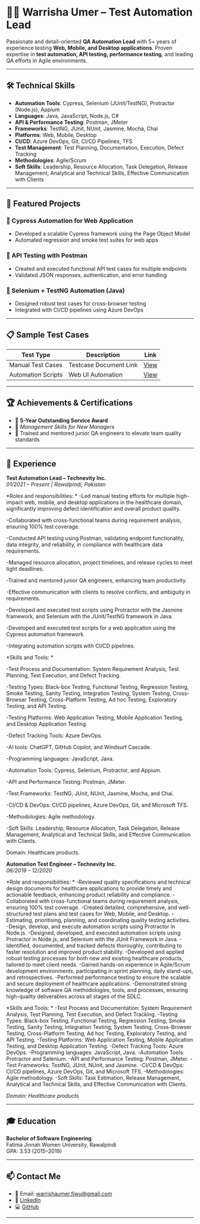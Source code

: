 # 👩‍💻 Warrisha Umer – Test Automation Lead

Passionate and detail-oriented **QA Automation Lead** with 5+ years of experience testing **Web, Mobile, and Desktop applications**. Proven expertise in **test automation, API testing, performance testing**, and leading QA efforts in Agile environments.

---

## 🛠️ Technical Skills

- **Automation Tools**: Cypress, Selenium (JUnit/TestNG), Protractor (Node.js), Appium  
- **Languages**: Java, JavaScript, Node.js, C#  
- **API & Performance Testing**: Postman, JMeter  
- **Frameworks**: TestNG, JUnit, NUnit, Jasmine, Mocha, Chai  
- **Platforms**: Web, Mobile, Desktop  
- **CI/CD**: Azure DevOps, Git, CI/CD Pipelines, TFS  
- **Test Management**: Test Planning, Documentation, Execution, Defect Tracking  
- **Methodologies**: Agile/Scrum
- **Soft Skills**: Leadership, Resource Allocation, Task Delegation, Release Management, Analytical and Technical Skills, Effective Communication with Clients

---

## 🚀 Featured Projects

### 🔹 Cypress Automation for Web Application
- Developed a scalable Cypress framework using the Page Object Model
- Automated regression and smoke test suites for web apps

### 🔹 API Testing with Postman
- Created and executed functional API test cases for multiple endpoints
- Validated JSON responses, authentication, and error handling

### 🔹 Selenium + TestNG Automation (Java)
- Designed robust test cases for cross-browser testing
- Integrated with CI/CD pipelines using Azure DevOps

---

## 📋 Sample Test Cases

| Test Type          | Description                      | Link         |
|--------------------|----------------------------------|--------------|
| Manual Test Cases  | Testcase Document Link           | [View](https://docs.google.com/spreadsheets/d/1ZekCkr89OnUehr7SVZzgeT14MAmw-Rny/edit?usp=sharing&ouid=115906125699289151512&rtpof=true&sd=true)    |
| Automation Scripts | Web UI Automation                | [View](https://docs.google.com/spreadsheets/d/1eh_OUsTUEWHwufF3AwFt8bhUCngja5-w/edit?usp=sharing&ouid=115906125699289151512&rtpof=true&sd=true)    |

---

## 🏆 Achievements & Certifications

- 🏅 **5-Year Outstanding Service Award**
- 📜 *Management Skills for New Managers*
- 🧪 Trained and mentored junior QA engineers to elevate team quality standards

---

## 📌 Experience

**Test Automation Lead – Technevity Inc.**  
*01/2021 – Present | Rawalpindi, Pakistan*  

*Roles and responsibilities: *
-Led manual testing efforts for multiple high-impact web, mobile, and desktop applications in the healthcare domain, significantly improving defect identification and overall product quality.

-Collaborated with cross-functional teams during requirement analysis, ensuring 100% test coverage.

-Conducted API testing using Postman, validating endpoint functionality, data integrity, and reliability, in compliance with healthcare data requirements.

-Managed resource allocation, project timelines, and release cycles to meet tight deadlines.

-Trained and mentored junior QA engineers, enhancing team productivity.

-Effective communication with clients to resolve conflicts, and ambiguity in requirements.

-Developed and executed test scripts using Protractor with the Jasmine framework, and Selenium with the JUnit/TestNG framework in Java.

-Developed and executed test scripts for a web application using the Cypress automation framework.

-Integrating automation scripts with CI/CD pipelines.

*Skills and Tools: *

-Test Process and Documentation: System Requirement Analysis, Test Planning, Test Execution, and Defect Tracking.

-Testing Types: Black-box Testing, Functional Testing, Regression Testing, Smoke Testing, Sanity Testing, Integration Testing, System Testing, Cross-Browser Testing, Cross-Platform Testing, Ad hoc Testing, Exploratory Testing, and API Testing.

-Testing Platforms: Web Application Testing, Mobile Application Testing, and Desktop Application Testing.

-Defect Tracking Tools: Azure DevOps.

-AI tools: ChatGPT, GitHub Copilot, and Windsurf Cascade.

-Programming languages: JavaScript, Java.

-Automation Tools: Cypress, Selenium, Protractor, and Appium.

-API and Performance Testing: Postman, JMeter.

-Test Frameworks: TestNG, JUnit, NUnit, Jasmine, Mocha, and Chai.

-CI/CD & DevOps: CI/CD pipelines, Azure DevOps, Git, and Microsoft TFS.

-Methodologies: Agile methodology.

-Soft Skills: Leadership, Resource Allocation, Task Delegation, Release Management, Analytical and Technical Skills, and Effective Communication with Clients.


Domain: Healthcare products.


**Automation Test Engineer – Technevity Inc.**  
*06/2019 – 12/2020*

*Role and responsibilities: *
-Reviewed quality specifications and technical design documents for healthcare applications to provide timely and actionable feedback, enhancing product reliability and compliance.
-Collaborated with cross-functional teams during requirement analysis, ensuring 100% test coverage.
-Created detailed, comprehensive, and well-structured test plans and test cases for Web, Mobile, and Desktop.
-Estimating, prioritising, planning, and coordinating quality testing activities.
-Design, develop, and execute automation scripts using Protractor in Node.js.
-Designed, developed, and executed automation scripts using Protractor in Node.js, and Selenium with the JUnit Framework in Java.
-Identified, documented, and tracked defects thoroughly, contributing to faster resolution and improved product stability.
-Developed and applied robust testing processes for both new and existing healthcare products, tailored to meet client needs.
-Gained hands-on experience in Agile/Scrum development environments, participating in sprint planning, daily stand-ups, and retrospectives.
-Performed performance testing to ensure the scalable and secure deployment of healthcare applications.
-Demonstrated strong knowledge of software QA methodologies, tools, and processes, ensuring high-quality deliverables across all stages of the SDLC.

*Skills and Tools: *
-Test Process and Documentation: System Requirement Analysis, Test Planning, Test Execution, and Defect Tracking.
-Testing Types: Black-box Testing, Functional Testing, Regression Testing, Smoke Testing, Sanity Testing, Integration Testing, System Testing, Cross-Browser Testing, Cross-Platform Testing, Ad hoc Testing, Exploratory Testing, and API Testing.
-Testing Platforms: Web Application Testing, Mobile Application Testing, and Desktop Application Testing.
-Defect Tracking Tools: Azure DevOps.
-Programming languages: JavaScript, Java.
-Automation Tools: Protractor and Selenium.
-API and Performance Testing: Postman, JMeter.
-Test Frameworks: TestNG, JUnit, NUnit, and Jasmine.
-CI/CD & DevOps: CI/CD pipelines, Azure DevOps, Git, and Microsoft TFS.
-Methodologies: Agile methodology.
-Soft Skills: Task Estimation, Release Management, Analytical and Technical Skills, and Effective Communication with Clients.

*Domain: Healthcare products*

---

## 🎓 Education

**Bachelor of Software Engineering**  
Fatima Jinnah Women University, Rawalpindi  
GPA: 3.53 (2015–2019)

---

## 📫 Contact Me

- 📧 Email: warrishaumer.fjwu@gmail.com  
- 🔗 [LinkedIn](https://linkedin.com/in/warrisha-umer-6328301a0)  
- 💻 [GitHub](https://github.com/WarrishaUmer1)
---

